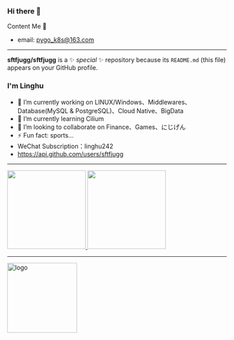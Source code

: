 ### Hi there 👋  

Content Me 📱

- email: <a href="mailto:pygo_k8s@163.com">pygo_k8s@163.com</a>

<hr>

**sftfjugg/sftfjugg** is a ✨ _special_ ✨ repository because its `README.md` (this file) appears on your GitHub profile.

### I'm Linghu
- 🔭 I’m currently working on LINUX/Windows、Middlewares、Database(MySQL & PostgreSQL)、Cloud Native、BigData
- 🌱 I’m currently learning Cilium
- 👯 I’m looking to collaborate on Finance、Games、にじげん
- ⚡ Fun fact: sports...
- WeChat Subscription：linghu242
- https://api.github.com/users/sftfjugg

<hr>
<a href="https://github.com/sftfjugg/github-readme-stats" title="Go to Source">
  <img height=180 src="https://github-readme-stats.vercel.app/api?username=sftfjugg&show_icons=true&theme=radical">
</a>
<a href="https://github.com/sftfjugg/github-readme-stats">
  <img height=180 src="https://github-readme-stats.vercel.app/api/top-langs/?username=sftfjugg&hide=c%23,powershell,ruby&title_color=2aa889&text_color=99d1ce&icon_color=2bbc8a&bg_color=0c1014&langs_count=8&layout=compact" />
</a>
<hr>
<img src="https://github-profile-trophy.vercel.app/?username=sftfjugg&theme=flat&column=7" alt="logo" height="160" align="center" style="margin: auto; margin-bottom: 20px;" />
